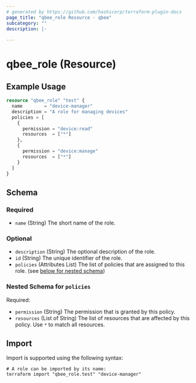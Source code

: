 ```yaml
---
# generated by https://github.com/hashicorp/terraform-plugin-docs
page_title: "qbee_role Resource - qbee"
subcategory: ""
description: |-
  
---
```


# qbee_role (Resource)



## Example Usage

```terraform
resource "qbee_role" "test" {
  name        = "device-manager"
  description = "A role for managing devices"
  policies = [
    {
      permission = "device:read"
      resources  = ["*"]
    },
    {
      permission = "device:manage"
      resources  = ["*"]
    }
  ]
}
```

<!-- schema generated by tfplugindocs -->
## Schema

### Required

- `name` (String) The short name of the role.

### Optional

- `description` (String) The optional description of the role.
- `id` (String) The unique identifier of the role.
- `policies` (Attributes List) The list of policies that are assigned to this role. (see [below for nested schema](#nestedatt--policies))

<a id="nestedatt--policies"></a>
### Nested Schema for `policies`

Required:

- `permission` (String) The permission that is granted by this policy.
- `resources` (List of String) The list of resources that are affected by this policy. Use `*` to match all resources.

## Import

Import is supported using the following syntax:

```shell
# A role can be imported by its name:
terraform import "qbee_role.test" "device-manager"
```
